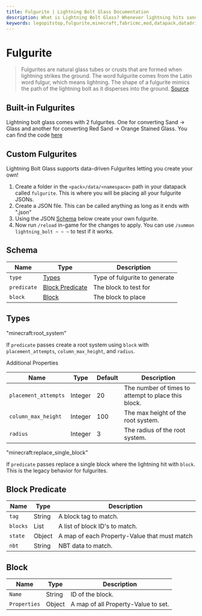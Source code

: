 ```yaml
---
title: Fulgurite | Lightning Bolt Glass Documentation
description: What is Lightning Bolt Glass? Whenever lightning hits sand it turns into glass.
keywords: legopitstop,fulgurite,minecraft,fabricmc,mod,datapack,datadriven,customizable
---
```


# Fulgurite

> Fulgurites are natural glass tubes or crusts that are formed when lightning strikes the ground. The word fulgurite comes from the Latin word fulgur, which means lightning. The shape of a fulgurite mimics the path of the lightning bolt as it disperses into the ground.
> [Source](https://geology.utah.gov/map-pub/survey-notes/glad-you-asked/what-are-fulgurites-and-where-can-they-be-found/)

## Built-in Fulgurites

Lightning bolt glass comes with 2 fulgurites. One for converting Sand -> Glass and another for converting Red Sand -> Orange Stained Glass. You can find the code [here](https://github.com/legopitstop/Fabric/tree/main/Lightning_Bolt_Glass/src/main/resources/data/lightning_glass/fulgurites)

## Custom Fulgurites

Lightning Bolt Glass supports data-driven Fulgurites letting you create your own!

1. Create a folder in the `<pack>/data/<namespace>` path in your datapack called `fulgurite`. This is where you will be placing all your fulgurite JSONs.
1. Create a JSON file. This can be called anything as long as it ends with ".json"
1. Using the JSON [Schema](#schema) below create your own fulgurite.
1. Now run `/reload` in-game for the changes to apply. You can use `/summon lightning_bolt ~ ~ ~` to test if it works.

## Schema

| Name        | Type                                | Description                   |
| ----------- | ----------------------------------- | ----------------------------- |
| `type`      | [Types](#types)                     | Type of fulgurite to generate |
| `predicate` | [Block Predicate](#block-predicate) | The block to test for         |
| `block`     | [Block](#block)                     | The block to place            |

## Types

"minecraft:root_system"

If `predicate` passes create a root system using `block` with `placement_attempts`, `column_max_height`, and `radius`.

Additional Properties

| Name                 | Type    | Default | Description                                         |
| -------------------- | ------- | ------- | --------------------------------------------------- |
| `placement_attempts` | Integer | 20      | The number of times to attempt to place this block. |
| `column_max_height`  | Integer | 100     | The max height of the root system.                  |
| `radius`             | Integer | 3       | The radius of the root system.                      |

"minecraft:replace_single_block"

If `predicate` passes replace a single block where the lightning hit with `block`. This is the legacy behavior for fulgurites.

## Block Predicate

| Name     | Type   | Description                                  |
| -------- | ------ | -------------------------------------------- |
| `tag`    | String | A block tag to match.                        |
| `blocks` | List   | A list of block ID's to match.               |
| `state`  | Object | A map of each Property-Value that must match |
| `nbt`    | String | NBT data to match.                           |

## Block

| Name         | Type   | Description                         |
| ------------ | ------ | ----------------------------------- |
| `Name`       | String | ID of the block.                    |
| `Properties` | Object | A map of all Property-Value to set. |
